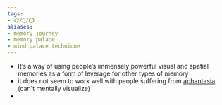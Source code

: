 ```yaml
---
tags:
- 📋/🌱/⭕
aliases:
- memory journey
- memory palace
- mind palace technique
---
```


- It’s a way of using people’s immensely powerful visual and spatial memories as a form of leverage for other types of memory
- it does not seem to work well with people suffering from [aphantasia](https://en.wikipedia.org/wiki/Aphantasia) (can't mentally visualize)
- 
